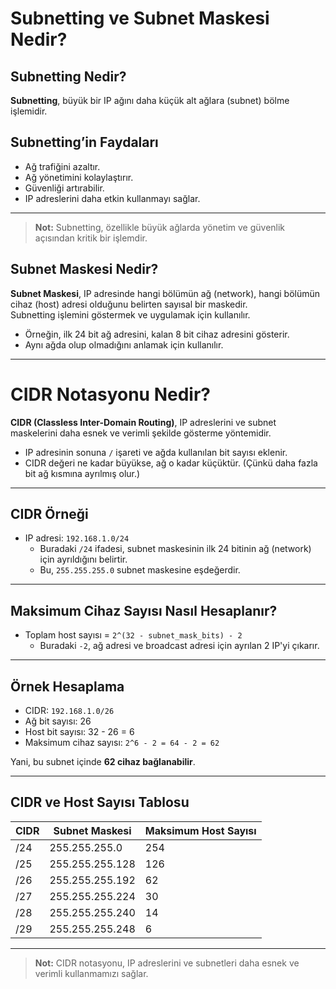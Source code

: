 # Subnetting ve Subnet Maskesi Nedir?

## Subnetting Nedir?

**Subnetting**, büyük bir IP ağını daha küçük alt ağlara (subnet) bölme işlemidir.  

## Subnetting’in Faydaları

- Ağ trafiğini azaltır.  
- Ağ yönetimini kolaylaştırır.  
- Güvenliği artırabilir.  
- IP adreslerini daha etkin kullanmayı sağlar.

---
> **Not:** Subnetting, özellikle büyük ağlarda yönetim ve güvenlik açısından kritik bir işlemdir.

## Subnet Maskesi Nedir?

**Subnet Maskesi**, IP adresinde hangi bölümün ağ (network), hangi bölümün cihaz (host) adresi olduğunu belirten sayısal bir maskedir.  
Subnetting işlemini göstermek ve uygulamak için kullanılır.

- Örneğin, ilk 24 bit ağ adresini, kalan 8 bit cihaz adresini gösterir.  
- Aynı ağda olup olmadığını anlamak için kullanılır.

---

# CIDR Notasyonu Nedir?

**CIDR (Classless Inter-Domain Routing)**, IP adreslerini ve subnet maskelerini daha esnek ve verimli şekilde gösterme yöntemidir.  

- IP adresinin sonuna `/` işareti ve ağda kullanılan bit sayısı eklenir.  
- CIDR değeri ne kadar büyükse, ağ o kadar küçüktür. (Çünkü daha fazla bit ağ kısmına ayrılmış olur.)

---

## CIDR Örneği

- IP adresi: `192.168.1.0/24`  
  - Buradaki `/24` ifadesi, subnet maskesinin ilk 24 bitinin ağ (network) için ayrıldığını belirtir.  
  - Bu, `255.255.255.0` subnet maskesine eşdeğerdir.

---

## Maksimum Cihaz Sayısı Nasıl Hesaplanır?

- Toplam host sayısı = `2^(32 - subnet_mask_bits) - 2`  
  - Buradaki `-2`, ağ adresi ve broadcast adresi için ayrılan 2 IP'yi çıkarır.

---

## Örnek Hesaplama

- CIDR: `192.168.1.0/26`  
- Ağ bit sayısı: 26  
- Host bit sayısı: 32 - 26 = 6  
- Maksimum cihaz sayısı: `2^6 - 2 = 64 - 2 = 62`

Yani, bu subnet içinde **62 cihaz bağlanabilir**.

---

## CIDR ve Host Sayısı Tablosu

| CIDR    | Subnet Maskesi      | Maksimum Host Sayısı |
|---------|---------------------|---------------------|
| /24     | 255.255.255.0       | 254                 |
| /25     | 255.255.255.128     | 126                 |
| /26     | 255.255.255.192     | 62                  |
| /27     | 255.255.255.224     | 30                  |
| /28     | 255.255.255.240     | 14                  |
| /29     | 255.255.255.248     | 6                   |

---

> **Not:** CIDR notasyonu, IP adreslerini ve subnetleri daha esnek ve verimli kullanmamızı sağlar.



